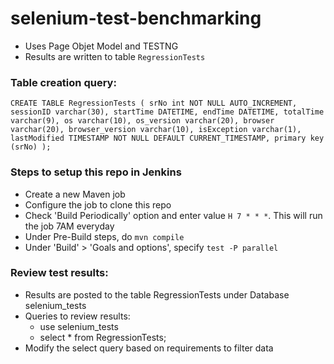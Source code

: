 # selenium-test-benchmarking

 - Uses Page Objet Model and TESTNG
 - Results are written to table `RegressionTests`

### Table creation query:
`CREATE TABLE RegressionTests (
    srNo int NOT NULL AUTO_INCREMENT,
    sessionID varchar(30),
    startTime DATETIME,
    endTime DATETIME,
    totalTime varchar(9),
    os varchar(10),
    os_version varchar(20),
    browser varchar(20),
    browser_version varchar(10),
    isException varchar(1),
    lastModified TIMESTAMP NOT NULL DEFAULT CURRENT_TIMESTAMP,
    primary key (srNo)
);`

### Steps to setup this repo in Jenkins
- Create a new Maven job
- Configure the job to clone this repo
- Check 'Build Periodically' option and enter value `H 7 * * *`. This will run the job 7AM everyday
- Under Pre-Build steps, do `mvn compile`
- Under 'Build' > 'Goals and options', specify `test -P parallel`

### Review test results:
- Results are posted to the table RegressionTests under Database selenium_tests
- Queries to review results:
  - use selenium_tests
  - select * from RegressionTests;
- Modify the select query based on requirements to filter data